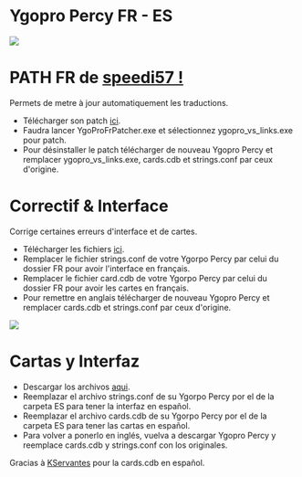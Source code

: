 # Ygopro Percy FR - ES
![](https://cdn2.iconfinder.com/data/icons/flags_gosquared/64/France_flat.png)
# PATH FR de [speedi57 !](https://github.com/speedi57)
Permets de metre à jour automatiquement les traductions.
- Télécharger son patch [ici](https://github.com/speedi57/YgoProFrPatcher/releases).
- Faudra lancer YgoProFrPatcher.exe et sélectionnez ygopro_vs_links.exe pour patch.
- Pour désinstaller le patch télécharger de nouveau Ygopro Percy et remplacer ygopro_vs_links.exe, cards.cdb et strings.conf par ceux d'origine.
# Correctif & Interface
Corrige certaines erreurs d'interface et de cartes.
- Télécharger les fichiers [ici](https://github.com/LucienAclantis/ypfr/archive/master.zip).
- Remplacer le fichier strings.conf de votre Ygorpo Percy par celui du dossier FR pour avoir l'interface en français.
- Remplacer le fichier card.cdb de votre Ygorpo Percy par celui du dossier FR pour avoir les cartes en français.
- Pour remettre en anglais télécharger de nouveau Ygopro Percy et remplacer cards.cdb et strings.conf par ceux d'origine.

![](https://cdn2.iconfinder.com/data/icons/flags_gosquared/64/Spain_flat.png)
  # Cartas y Interfaz
- Descargar los archivos [aqui](https://github.com/LucienAclantis/ypfr/archive/master.zip).
- Reemplazar el archivo strings.conf de su Ygorpo Percy por el de la carpeta ES para tener la interfaz en español.
- Reemplazar el archivo cards.cdb de su Ygorpo Percy por el de la carpeta ES para tener las cartas en español.
- Para volver a ponerlo en inglés, vuelva a descargar Ygopro Percy y reemplace cards.cdb y strings.conf con los originales.

Gracias à [KServantes](https://github.com/KServantes/ygopro-percy-es) pour la cards.cdb en español.
